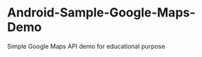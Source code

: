 Android-Sample-Google-Maps-Demo
===============================

Simple Google Maps API demo for educational purpose
